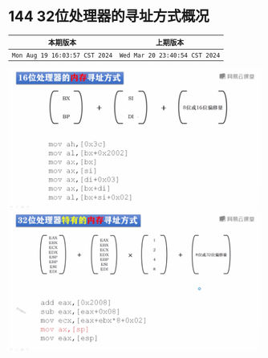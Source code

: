 # 144 32位处理器的寻址方式概况

|本期版本| 上期版本
|:---:|:---:
`Mon Aug 19 16:03:57 CST 2024` | `Wed Mar 20 23:40:54 CST 2024`

<img src="./144-01.png" />
<img src="./144-02.png" />